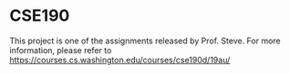 # CSE190
This project is one of the assignments released by Prof. Steve.
For more information, please refer to https://courses.cs.washington.edu/courses/cse190d/19au/
